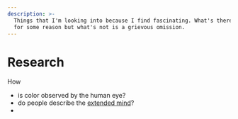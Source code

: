 ```yaml
---
description: >-
  Things that I'm looking into because I find fascinating. What's there is there
  for some reason but what's not is a grievous omission.
---
```


# Research

How 

* is color observed by the human eye? 
* do people describe the [extended mind](https://en.wikipedia.org/wiki/Extended_mind_thesis)?
* 




